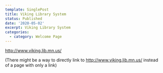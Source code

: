 ```yaml
---
template: SinglePost
title: Viking Library System
status: Published
date: '2020-05-02'
excerpt: Viking Library System
categories:
  - category: Welcome Page
---
```

http://www.viking.lib.mn.us/ 

(There might be a way to directly link to http://www.viking.lib.mn.us/ instead of a page with only a link)